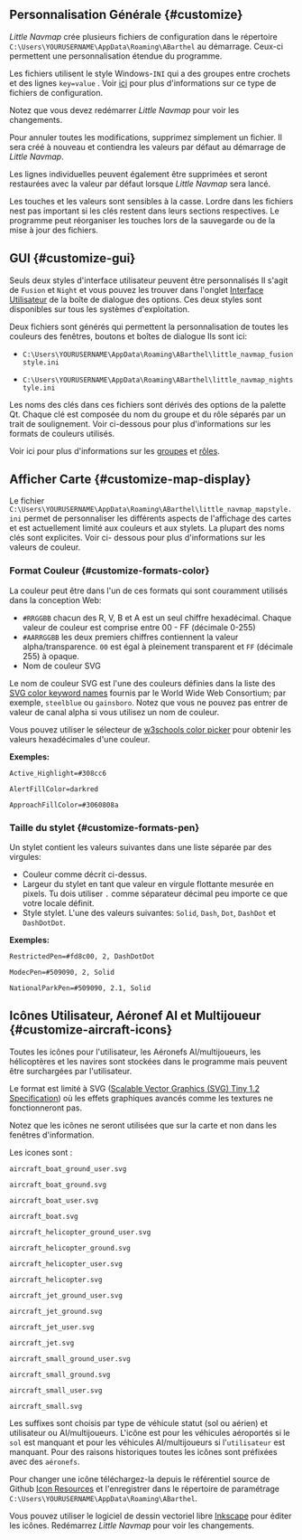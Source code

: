 ## Personnalisation Générale {#customize}

_Little Navmap_ crée plusieurs fichiers de configuration dans le répertoire `C:\Users\YOURUSERNAME\AppData\Roaming\ABarthel` au démarrage. Ceux-ci permettent une personnalisation étendue du programme.

Les fichiers utilisent le style Windows-`INI` qui a des groupes entre crochets et des lignes `key=value` .  Voir [ici](https://en.wikipedia.org/wiki/INI_file) pour plus d'informations sur ce type de fichiers de configuration.

Notez que vous devez redémarrer _Little Navmap_ pour voir les changements.

Pour annuler toutes les modifications, supprimez simplement un fichier. Il sera créé à nouveau et contiendra les valeurs par défaut au démarrage de _Little Navmap_.

Les lignes individuelles peuvent également être supprimées et seront restaurées avec la valeur par défaut lorsque _Little Navmap_ sera lancé.

Les touches et les valeurs sont sensibles à la casse. Lordre dans les fichiers nest pas important si les clés restent dans leurs sections respectives. Le programme peut réorganiser les touches lors de la sauvegarde ou de la mise à jour des fichiers.

## GUI {#customize-gui}

Seuls deux styles d'interface utilisateur peuvent être personnalisés Il s'agit de `Fusion` et `Night` et vous pouvez les trouver dans l'onglet [Interface Utilisateur](OPTIONS.md#user-interface) de la boîte de dialogue des options. Ces deux styles sont disponibles sur tous les systèmes d'exploitation.

Deux fichiers sont générés qui permettent la personnalisation de toutes les couleurs des fenêtres, boutons et boîtes de dialogue Ils sont ici:

* `C:\Users\YOURUSERNAME\AppData\Roaming\ABarthel\little_navmap_fusionstyle.ini`

* `C:\Users\YOURUSERNAME\AppData\Roaming\ABarthel\little_navmap_nightstyle.ini`

Les noms des clés dans ces fichiers sont dérivés des options de la palette Qt. Chaque clé est composée du nom du groupe et du rôle séparés par un trait de soulignement. Voir ci-dessous pour plus d'informations sur les formats de couleurs utilisés.

Voir ici pour plus d'informations sur les [groupes](http://doc.qt.io/qt-5.6/qpalette.html#ColorGroup-enum) et [rôles](http://doc.qt.io/qt-5.6/qpalette.html#ColorRole-enum).


## Afficher Carte {#customize-map-display}

Le fichier
`C:\Users\YOURUSERNAME\AppData\Roaming\ABarthel\little_navmap_mapstyle.ini` permet de personnaliser les différents aspects de l'affichage des cartes et est actuellement limité aux couleurs et aux stylets. La plupart des noms clés sont explicites. Voir ci- dessous pour plus d'informations sur les valeurs de couleur.

### Format Couleur  {#customize-formats-color}

La couleur peut être dans l'un de ces formats qui sont couramment utilisés dans la conception Web:

* `#RRGGBB` chacun des R, V, B et A est un seul chiffre hexadécimal. Chaque valeur de couleur est comprise entre 00 - FF \(décimale 0-255\)
* `#AARRGGBB` les deux premiers chiffres contiennent la valeur alpha/transparence. `00` est égal à pleinement transparent et `FF` \(décimale 255\) à opaque.
* Nom de couleur SVG

Le nom de couleur SVG est l'une des couleurs définies dans la liste des [SVG color keyword names](https://www.w3.org/TR/SVG/types.html#ColorKeywords) fournis par le World Wide Web Consortium; par exemple, `steelblue` ou `gainsboro`. Notez que vous ne pouvez pas entrer de valeur de canal alpha si vous utilisez un nom de couleur.

Vous pouvez utiliser le sélecteur de [w3schools color picker](https://www.w3schools.com/colors/colors_picker.asp) pour obtenir les valeurs hexadécimales d'une couleur.

**Exemples:**

`Active_Highlight=#308cc6`

`AlertFillColor=darkred`

`ApproachFillColor=#3060808a`

### Taille du stylet {#customize-formats-pen}

Un stylet contient les valeurs suivantes dans une liste séparée par des virgules:

* Couleur comme décrit ci-dessus.
* Largeur du stylet en tant que valeur en virgule flottante mesurée en pixels. Tu dois utiliser `.` comme séparateur décimal peu importe ce que votre locale définit.
* Style stylet. L'une des valeurs suivantes:  `Solid`, `Dash`, `Dot`, `DashDot` et `DashDotDot`.

**Exemples:**

`RestrictedPen=#fd8c00, 2, DashDotDot`

`ModecPen=#509090, 2, Solid`

`NationalParkPen=#509090, 2.1, Solid`

## Icônes Utilisateur, Aéronef AI et Multijoueur {#customize-aircraft-icons}

Toutes les icônes pour l'utilisateur, les Aéronefs AI/multijoueurs, les hélicoptères et les navires sont stockées dans le programme mais peuvent être surchargées par l'utilisateur.

Le format est limité à SVG \([Scalable Vector Graphics \(SVG\) Tiny 1.2 Specification](https://www.w3.org/TR/SVGMobile12)\) où les effets graphiques avancés comme les textures ne fonctionneront pas.

Notez que les icônes ne seront utilisées que sur la carte et non dans les fenêtres d'information.

Les icones sont :

`aircraft_boat_ground_user.svg`

`aircraft_boat_ground.svg`

`aircraft_boat_user.svg`

`aircraft_boat.svg`

`aircraft_helicopter_ground_user.svg`

`aircraft_helicopter_ground.svg`

`aircraft_helicopter_user.svg`

`aircraft_helicopter.svg`

`aircraft_jet_ground_user.svg`

`aircraft_jet_ground.svg`

`aircraft_jet_user.svg`

`aircraft_jet.svg`

`aircraft_small_ground_user.svg`

`aircraft_small_ground.svg`

`aircraft_small_user.svg`

`aircraft_small.svg`

Les suffixes sont choisis par type de véhicule statut \(sol ou aérien\)  et utilisateur ou AI/multijoueurs. L'icône est pour les véhicules aéroportés si le `sol` est manquant et pour les véhicules AI/multijoueurs   si l'`utilisateur` est manquant. Pour des raisons historiques toutes les icônes sont préfixées avec des `aéronefs`.

Pour changer une icône téléchargez-la depuis le référentiel source de Github [Icon Resources](https://github.com/albar965/littlenavmap/tree/release/1.8/resources/icons) et l'enregistrer dans le répertoire de paramétrage `C:\Users\YOURUSERNAME\AppData\Roaming\ABarthel`.

Vous pouvez utiliser le logiciel de dessin vectoriel libre [Inkscape](https://inkscape.org) pour éditer les icônes.
Redémarrez *Little Navmap* pour voir les changements.
